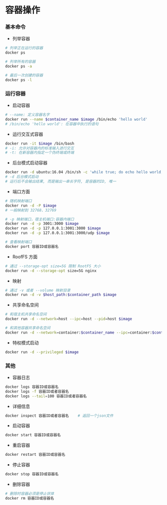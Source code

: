 # 容器操作


### 基本命令

* 列举容器

```bash
# 列举正在运行的容器
docker ps

# 列举所有的容器
docker ps -a

# 最后一次创建的容器
docker ps -l
```


### 运行容器

* 启动容器

```bash
# --name: 定义容器名字
docker run --name $container_name $image /bin/echo 'hello world'
# /bin/echo 'hello world': 在容器中执行的语句
```

* 运行交互式容器

```bash
docker run -it $image /bin/bash
# -i: 允许对容器内的标准输入进行交互
# -t: 在新容器内指定一个伪终端或终端
```

* 后台模式启动容器

```bash
docker run -d ubuntu:16.04 /bin/sh -c 'while true; do echo hello world; sleep 1; done'
# -d 后台模式启动
# 运行后不会输出结果, 而是输出一串长字符, 是容器的ID, 唯一
```

* 端口方面

```bash
# 随机映射端口
docker run -d -P $image
# 一般映射到 32768、32769

# -p 映射端口，宿主机端口:容器内端口
docker run -d -p 3001:3000 $image
docker run -d -p 127.0.0.1:3001:3000 $image
docker run -d -p 127.0.0.1:3001:3000/udp $image

# 查看映射端口
docker port 容器ID或容器名
```

* RoofFS 方面

```bash
# 通过 --storage-opt size=5G 限制 RootFS 大小
docker run -d --storage-opt size=5G nginx
```

* 映射

```bash
# 通过 -v 或者 --volume 映射目录
docker run -d -v $host_path:$container_path $image
```

* 共享命名空间

```bash
# 和宿主机共享命名空间
docker run -d --network=host --ipc=host --pid=host $image

# 和其他容器共享命名空间
docker run -d --network=container:$container_name --ipc=container:$container_name --pid=container:$container_name $image
```

* 特权模式启动

```bash
docker run -d --privileged $image
```


### 其他

* 容器日志

```bash
docker logs 容器ID或容器名
docker logs -f 容器ID或者容器名
docker logs --tail=100 容器ID或者容器名
```

* 详细信息

```bash
docker inspect 容器ID或者容器名 	# 返回一个json文件
```

* 启动容器

```bash
docker start 容器ID或容器名
```

* 重启容器

```bash
docker restart 容器ID或容器名
```

* 停止容器

```bash
docker stop 容器ID或容器名
```

* 删除容器

```bash
# 删除时容器必须是停止状体
docker rm 容器ID或容器名
```
